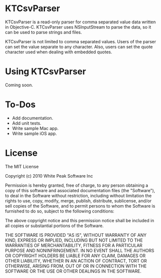KTCsvParser
===========

KTCsvParser is a read-only parser for comma separated value data written in Objective-C. KTCsvParser uses NSInputStream to parse the data, so it can be used to parse strings and files.

KTCsvParser is not limited to comma separated values. Users of the parser can set the value separate to any character. Also, users can set the quote character used when dealing with embedded quotes.

Using KTCsvParser
=================

Coming soon.

To-Dos
======

* Add documentation.
* Add unit tests.
* Write sample Mac app.
* Write sample iOS app.


License
=======

The MIT License

Copyright (c) 2010 White Peak Software Inc

Permission is hereby granted, free of charge, to any person obtaining a copy
of this software and associated documentation files (the "Software"), to deal
in the Software without restriction, including without limitation the rights
to use, copy, modify, merge, publish, distribute, sublicense, and/or sell
copies of the Software, and to permit persons to whom the Software is
furnished to do so, subject to the following conditions:

The above copyright notice and this permission notice shall be included in
all copies or substantial portions of the Software.

THE SOFTWARE IS PROVIDED "AS IS", WITHOUT WARRANTY OF ANY KIND, EXPRESS OR
IMPLIED, INCLUDING BUT NOT LIMITED TO THE WARRANTIES OF MERCHANTABILITY,
FITNESS FOR A PARTICULAR PURPOSE AND NONINFRINGEMENT. IN NO EVENT SHALL THE
AUTHORS OR COPYRIGHT HOLDERS BE LIABLE FOR ANY CLAIM, DAMAGES OR OTHER
LIABILITY, WHETHER IN AN ACTION OF CONTRACT, TORT OR OTHERWISE, ARISING FROM,
OUT OF OR IN CONNECTION WITH THE SOFTWARE OR THE USE OR OTHER DEALINGS IN
THE SOFTWARE.